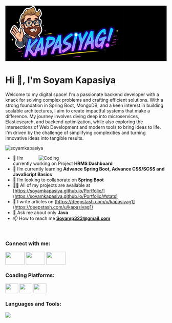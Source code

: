 <p align="center">
  <img  src="banner.png"><br>

# Hi 👋, I'm Soyam Kapasiya
Welcome to my digital space! I'm a passionate backend developer with a knack for solving complex problems and crafting efficient solutions. With a strong foundation in Spring Boot, MongoDB, and a keen interest in building scalable architectures, I aim to create impactful systems that make a difference. My journey involves diving deep into microservices, Elasticsearch, and backend optimization, while also exploring the intersections of Web Development and modern tools to bring ideas to life. I'm driven by the challenge of simplifying complexities and turning innovative ideas into tangible results.

<p align="left"> <img src="https://komarev.com/ghpvc/?username=soyamkapasiya&label=Profile%20views&color=0e75b6&style=flat" alt="soyamkapasiya" /> </p>
<img align="right" alt="Coding" width="400" src="https://user-images.githubusercontent.com/74038190/221352989-518609ab-b4d1-459e-929f-a08cd2bd9b3c.gif" > 

- 🔭 I’m currently working on Project **HRMS Dashboard**
- 🌱 I’m currently learning **Advance Spring Boot, Advance CSS/SCSS and JavaScript Basics**
- 👯 I’m looking to collaborate on **Spring Boot** 
- 👨‍💻 All of my projects are available at [https://soyamkapasiya.github.io/Portfolio/](https://soyamkapasiya.github.io/Portfolio/#stats)
- 📝 I write articles on [https://deepstash.com/u/kapasiyag1](https://deepstash.com/u/kapasiyag1)
- 💬 Ask me about only **Java**
- 📫 How to reach me **Soyamp323@gmail.com**
  
<br>
<h3 align="left">Connect with me:</h3>
<a href="https://twittwer.com/kapasiyag1/" target="blank"><img align="center" src="https://user-images.githubusercontent.com/74038190/235294011-b8074c31-9097-4a65-a594-4151b58743a8.gif" alt="" height="40" width="60" /></a>
<a href="https://www.linkedin.com/in/soyam-kapasiya-25b9292a7/" target="blank"><img align="center" src="https://user-images.githubusercontent.com/74038190/235294012-0a55e343-37ad-4b0f-924f-c8431d9d2483.gif" alt="" height="40" width="60" /></a>
<a href="https://instagram.com/kapasiyag1/" target="blank"><img align="center" src="https://user-images.githubusercontent.com/74038190/235294013-a33e5c43-a01c-43f6-b44d-a406d8b4ab75.gif" alt="" height="40" width="60" /></a>

<br>
<h3 align="left">Coading Platforms:</h3>
<a href="https://leetcode.com/u/kapasiyag1/" target="blank"><img align="center" src="https://raw.githubusercontent.com/rahuldkjain/github-profile-readme-generator/master/src/images/icons/Social/leet-code.svg" alt="" height="30" width="40" /></a>
<a href="https://www.geeksforgeeks.org/user/kapasiyag1/" target="blank"><img align="center" src="https://raw.githubusercontent.com/rahuldkjain/github-profile-readme-generator/master/src/images/icons/Social/geeks-for-geeks.svg" alt="" height="30" width="40" /></a>
<a href="https://www.interviewbit.com/profile/kapasiyag1/" target="blank"><img align="center" src="https://raw.githubusercontent.com/Alex-Keyes/InterviewBit/master/img/ib-logo-square.png" alt="" height="30" width="40" /></a>
<br>


<h3 align="left">Languages and Tools:</h3>

<p align="left">
    <a href="https://skillicons.dev">
      <img src="https://skillicons.dev/icons?i=java,androidstudio,c,spring,cpp,html,css,bootstrap,mysql,git,github,postman,discord,firebase,vscode,aws,figma,canva&theme=dark" />
    </a>
</p>
</br>

